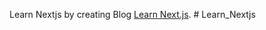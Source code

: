 Learn Nextjs by creating Blog [Learn Next.js](https://nextjs.org/learn).
#   L e a r n _ N e x t j s 
 
 
